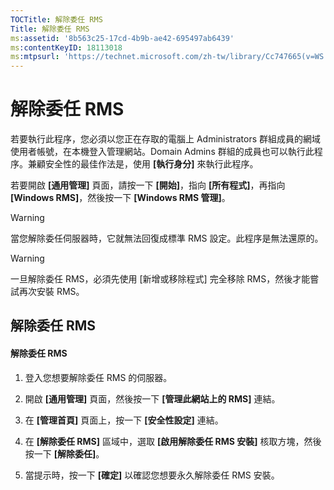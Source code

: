 ```yaml
---
TOCTitle: 解除委任 RMS
Title: 解除委任 RMS
ms:assetid: '8b563c25-17cd-4b9b-ae42-695497ab6439'
ms:contentKeyID: 18113018
ms:mtpsurl: 'https://technet.microsoft.com/zh-tw/library/Cc747665(v=WS.10)'
---
```


解除委任 RMS
============

若要執行此程序，您必須以您正在存取的電腦上 Administrators 群組成員的網域使用者帳號，在本機登入管理網站。Domain Admins 群組的成員也可以執行此程序。兼顧安全性的最佳作法是，使用 **\[執行身分\]** 來執行此程序。

若要開啟 **\[通用管理\]** 頁面，請按一下 **\[開始\]**，指向 **\[所有程式\]**，再指向 **\[Windows RMS\]**，然後按一下 **\[Windows RMS 管理\]**。

> [!Warning]  
> 當您解除委任伺服器時，它就無法回復成標準 RMS 設定。此程序是無法還原的。  

> [!Warning]  
> 一旦解除委任 RMS，必須先使用 \[新增或移除程式\] 完全移除 RMS，然後才能嘗試再次安裝 RMS。 

解除委任 RMS
------------

#### 解除委任 RMS

1.  登入您想要解除委任 RMS 的伺服器。

2.  開啟 **\[通用管理\]** 頁面，然後按一下 **\[管理此網站上的 RMS\]** 連結。

3.  在 **\[管理首頁\]** 頁面上，按一下 **\[安全性設定\]** 連結。

4.  在 **\[解除委任 RMS\]** 區域中，選取 **\[啟用解除委任 RMS 安裝\]** 核取方塊，然後按一下 **\[解除委任\]**。

5.  當提示時，按一下 **\[確定\]** 以確認您想要永久解除委任 RMS 安裝。
